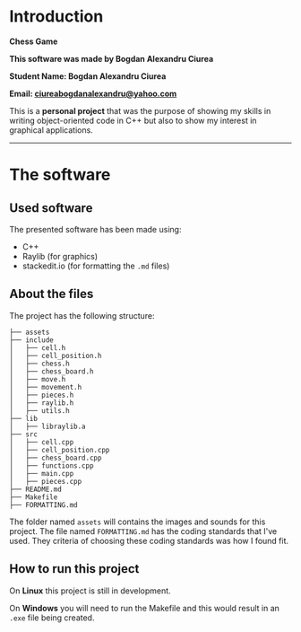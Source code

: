 
# Introduction

**Chess Game**

**This software was made by Bogdan Alexandru Ciurea**

**Student Name: Bogdan Alexandru Ciurea**

**Email: ciureabogdanalexandru@yahoo.com**

This is a **personal project** that was the purpose of showing my skills in writing object-oriented code in C++ but also to show my interest in graphical applications.

----

# The software

## Used software
The presented software has been made using:
 - C++
 - Raylib (for graphics)
 - stackedit.io (for formatting the `.md` files)

## About the files
The project has the following structure:
```
├── assets
├── include
│   ├── cell.h
│   ├── cell_position.h
│   ├── chess.h
│   ├── chess_board.h
│   ├── move.h
│   ├── movement.h
│   ├── pieces.h
│   ├── raylib.h
│   ├── utils.h
├── lib
│   ├── libraylib.a
├── src
│   ├── cell.cpp
│   ├── cell_position.cpp
│   ├── chess_board.cpp
│   ├── functions.cpp
│   ├── main.cpp
│   ├── pieces.cpp
├── README.md
├── Makefile
├── FORMATTING.md
```

The folder named `assets` will contains the images and sounds for this project.
The file named `FORMATTING.md` has the coding standards that I've used. They criteria of choosing these coding standards was how I found fit.

## How to run this project

On **Linux** this project is still in development.

On **Windows**  you will need to run the Makefile and this would result in an `.exe` file being created.
